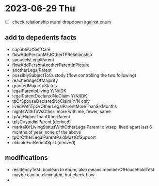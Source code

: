 # 2023-06-29 Thu

- [ ] check relationship mural dropdown against enum


## add to depedents facts

- capableOfSelfCare
- flowAddPersonMFJOtherTPRelationship
- spouseIsLegalParent
- flowAddPersonAnotherParentInPicture
- anotherLegalParent
- possiblySubjectToCustody (flow controlling the two following)
- reachedAgeOfMajority
- grantedMajorityStatus
- legalParentsLiving Y/N/IDK
- legalParentDeclaredNoClaim Y/N/IDK
- tpOrSpouseDeclaredNoClaim Y/N only
- livedWithTpOrOtherLegalParentMoreThanSixMonths
- nightsWithTpVsOther: more with me, fewer, same
- tpAgiHigherThanOtherParent
- tpIsCustodialParent (derived)
- maritalOrLivingStatusWithOtherLegalParent: div/sep, lived apart last 6 months of year, none of the above
- tpOrOtherLegalParentPaidMostOfSupport
- elibibleForBenefitSplit (derived)


## modifications

- residencyTest: boolean to enum; also means memberOfHouseholdTest maybe can be eliminated, but check flow
-